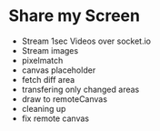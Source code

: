 # Share my Screen

- Stream 1sec Videos over socket.io
- Stream images
- pixelmatch
- canvas placeholder
- fetch diff area
- transfering only changed areas
- draw to remoteCanvas
- cleaning up
- fix remote canvas
